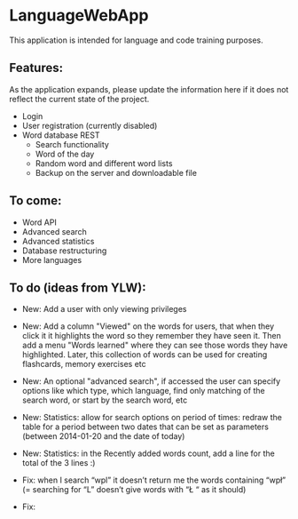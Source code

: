 # LanguageWebApp
This application is intended for language and code training purposes.

## Features:
As the application expands, please update the information here if it does not reflect the current state of the project.

* Login
* User registration (currently disabled)
* Word database REST
	* Search functionality
	* Word of the day
	* Random word and different word lists
	* Backup on the server and downloadable file

## To come:
* Word API
* Advanced search
* Advanced statistics
* Database restructuring
* More languages

## To do (ideas from YLW):
* New: Add a user with only viewing privileges
* New: Add a column "Viewed" on the words for users, that when they click it it highlights the word so they remember they have seen it. Then add a menu "Words learned" where they can see those words they have highlighted. Later, this collection of words can be used for creating flashcards, memory exercises etc
* New: An optional "advanced search", if accessed the user can specify options like which type, which language, find only matching of the search word, or start by the search word, etc
* New: Statistics: allow for search options on period of times: redraw the table for a period between two dates that can be set as parameters (between 2014-01-20 and the date of today)
* New: Statistics: in the Recently added words count, add a line for the total of the 3 lines :)

* Fix: when I search “wpl” it doesn’t return me the words containing “wpł” (= searching for “L” doesn’t give words with “Ł “ as it should)
* Fix:
